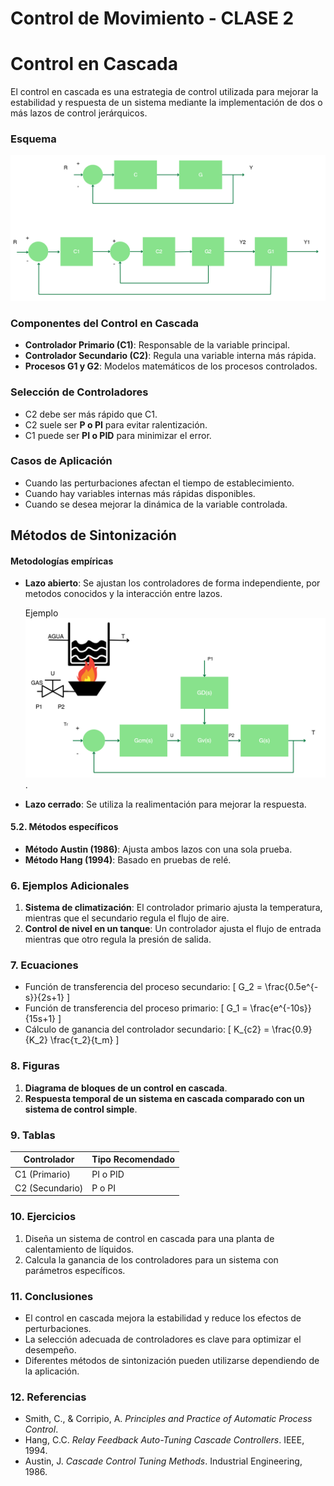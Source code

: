 
# Control de Movimiento - CLASE 2

# Control en Cascada

El control en cascada es una estrategia de control utilizada para mejorar la estabilidad y respuesta de un sistema mediante la implementación de dos o más lazos de control jerárquicos.

### Esquema
![Figura de prueba](IMAGES/CASCADA.png)

###  Componentes del Control en Cascada
- **Controlador Primario (C1)**: Responsable de la variable principal.
- **Controlador Secundario (C2)**: Regula una variable interna más rápida.
- **Procesos G1 y G2**: Modelos matemáticos de los procesos controlados.

### Selección de Controladores
- C2 debe ser más rápido que C1.
- C2 suele ser **P o PI** para evitar ralentización.
- C1 puede ser **PI o PID** para minimizar el error.

### Casos de Aplicación
- Cuando las perturbaciones afectan el tiempo de establecimiento.
- Cuando hay variables internas más rápidas disponibles.
- Cuando se desea mejorar la dinámica de la variable controlada.

## Métodos de Sintonización
#### Metodologías empíricas
- **Lazo abierto**: Se ajustan los controladores de forma independiente, por metodos conocidos y la interacción entre lazos.
  
  Ejemplo
  ![Figura de prueba](images/CALDERO.png).
  
- **Lazo cerrado**: Se utiliza la realimentación para mejorar la respuesta.

#### 5.2. Métodos específicos
- **Método Austin (1986)**: Ajusta ambos lazos con una sola prueba.
- **Método Hang (1994)**: Basado en pruebas de relé.

### 6. Ejemplos Adicionales
1. **Sistema de climatización**: El controlador primario ajusta la temperatura, mientras que el secundario regula el flujo de aire.
2. **Control de nivel en un tanque**: Un controlador ajusta el flujo de entrada mientras que otro regula la presión de salida.

### 7. Ecuaciones
- Función de transferencia del proceso secundario:
  \[ G_2 = \frac{0.5e^{-s}}{2s+1} \]
- Función de transferencia del proceso primario:
  \[ G_1 = \frac{e^{-10s}}{15s+1} \]
- Cálculo de ganancia del controlador secundario:
  \[ K_{c2} = \frac{0.9}{K_2} \frac{τ_2}{t_m} \]

### 8. Figuras
1. **Diagrama de bloques de un control en cascada**.
2. **Respuesta temporal de un sistema en cascada comparado con un sistema de control simple**.

### 9. Tablas
| Controlador | Tipo Recomendado |
|------------|-----------------|
| C1 (Primario) | PI o PID |
| C2 (Secundario) | P o PI |

### 10. Ejercicios
1. Diseña un sistema de control en cascada para una planta de calentamiento de líquidos.
2. Calcula la ganancia de los controladores para un sistema con parámetros específicos.

### 11. Conclusiones
- El control en cascada mejora la estabilidad y reduce los efectos de perturbaciones.
- La selección adecuada de controladores es clave para optimizar el desempeño.
- Diferentes métodos de sintonización pueden utilizarse dependiendo de la aplicación.

### 12. Referencias
- Smith, C., & Corripio, A. *Principles and Practice of Automatic Process Control*.
- Hang, C.C. *Relay Feedback Auto-Tuning Cascade Controllers*. IEEE, 1994.
- Austin, J. *Cascade Control Tuning Methods*. Industrial Engineering, 1986.

